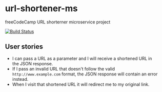 # url-shortener-ms
freeCodeCamp URL shorterner microservice project

[![Build Status](https://travis-ci.org/kevcomedia/url-shortener-ms.svg?branch=master)](https://travis-ci.org/kevcomedia/url-shortener-ms)

## User stories

- I can pass a URL as a parameter and I will receive a shortened URL in the JSON
response.
- If I pass an invalid URL that doesn't follow the valid `http://www.example.com`
format, the JSON response will contain an error instead.
- When I visit that shortened URL it will redirect me to my original link.
